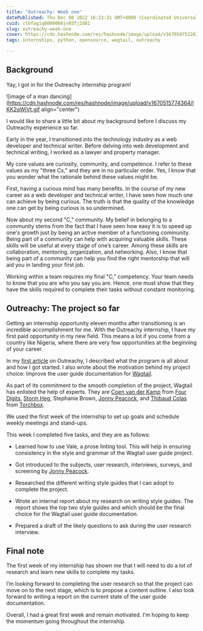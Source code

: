 ```yaml
---
title: "Outreachy: Week one"
datePublished: Thu Dec 08 2022 16:23:31 GMT+0000 (Coordinated Universal Time)
cuid: clbfagiq8000008jv83fj2d01
slug: outreachy-week-one
cover: https://cdn.hashnode.com/res/hashnode/image/upload/v1670507522632/QRBj_kjlR.jpg
tags: internships, python, opensource, wagtail, outreachy

---
```


## Background

Yay, I got in for the Outreachy internship program!

![image of a man dancing](https://cdn.hashnode.com/res/hashnode/image/upload/v1670515774364/lKK2qWjVt.gif align="center")

I would like to share a little bit about my background before I discuss my Outreachy experience so far.

Early in the year, I transitioned into the technology industry as a web developer and technical writer. Before delving into web development and technical writing, I worked as a lawyer and property manager.

My core values are curiosity, community, and competence. I refer to these values as my "three Cs," and they are in no particular order. Yes, I know that you wonder what the rationale behind these values might be.

First, having a curious mind has many benefits. In the course of my new career as a web developer and technical writer, I have seen how much one can achieve by being curious. The truth is that the quality of the knowledge one can get by being curious is so undermined.

Now about my second "C," community. My belief in belonging to a community stems from the fact that I have seen how easy it is to speed up one's growth just by being an active member of a functioning community. Being part of a community can help with acquiring valuable skills. These skills will be useful at every stage of one’s career. Among these skills are collaboration, mentoring, organization, and networking. Also, I know that being part of a community can help you find the right mentorship that will aid you in landing your first job.

Working within a team requires my final "C," competency. Your team needs to know that you are who you say you are. Hence, one must show that they have the skills required to complete their tasks without constant monitoring.

## Outreachy: The project so far

Getting an internship opportunity eleven months after transitioning is an incredible accomplishment for me. With the Outreachy internship, I have my first paid opportunity in my new field. This means a lot if you come from a country like Nigeria, where there are very few opportunities at the beginning of your career.

In my [first article](https://activuscode.hashnode.dev/outreachy-the-contribution-period) on Outreachy, I described what the program is all about and how I got started. I also wrote about the motivation behind my project choice: Improve the user guide documentation for [Wagtail](https://wagtail.org/).

As part of its commitment to the smooth completion of the project, Wagtail has enlisted the help of experts. They are [Coen van der Kamp](https://github.com/allcaps) from [Four Digits](https://www.fourdigits.nl/en/), [Storm Heg](https://github.com/Stormheg), Stephanie Brown, [Jonny Peacock](https://github.com/jonnypeaks), and [Thibaud Colas](https://github.com/thibaudcolas) from [Torchbox](https://torchbox.com/).

We used the first week of the internship to set up goals and schedule weekly meetings and stand-ups.

This week I completed five tasks, and they are as follows:

*   Learned how to use Vale, a prose linting tool. This will help in ensuring consistency in the style and grammar of the Wagtail user guide project.
    
*   Got introduced to the subjects, user research, interviews, surveys, and screening by [Jonny Peacock](https://github.com/jonnypeaks).
    
*   Researched the different writing style guides that I can adopt to complete the project.
    
*   Wrote an internal report about my research on writing style guides. The report shows the top two style guides and which should be the final choice for the Wagtail user guide documentation.
    
*   Prepared a draft of the likely questions to ask during the user research interview.
    

## Final note

The first week of my internship has shown me that I will need to do a lot of research and learn new skills to complete my tasks.

I’m looking forward to completing the user research so that the project can move on to the next stage, which is to propose a content outline. I also look forward to writing a report on the current state of the user guide documentation.

Overall, I had a great first week and remain motivated. I'm hoping to keep the momentum going throughout the internship.
